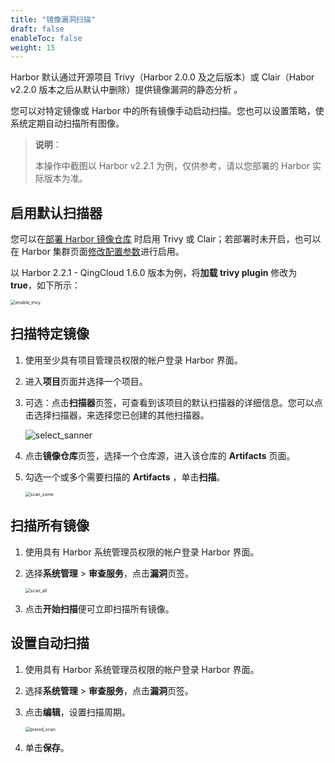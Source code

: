 ```yaml
---
title: "镜像漏洞扫描"
draft: false
enableToc: false
weight: 15
---
```


Harbor 默认通过开源项目 Trivy（Harbor 2.0.0 及之后版本）或 Clair（Habor v2.2.0 版本之后从默认中删除）提供镜像漏洞的静态分析 。

您可以对特定镜像或 Harbor 中的所有镜像手动启动扫描。您也可以设置策略，使系统定期自动扫描所有图像。

> **说明**：
>
> 本操作中截图以 Harbor v2.2.1 为例，仅供参考，请以您部署的 Harbor 实际版本为准。

## 启用默认扫描器

您可以在[部署 Harbor 镜像仓库](../../../quickstart/qs10_deploy_harbor/) 时启用 Trivy 或 Clair；若部署时未开启，也可以在 Harbor 集群页面[修改配置参数](../../../manual/man08_mdy_para/)进行启用。

以 Harbor 2.2.1 - QingCloud 1.6.0 版本为例，将**加载 trivy plugin** 修改为 **true**，如下所示：

<img src="../../../_images/man3015_enable_trivy.png" alt="enable_trivy" style="zoom:50%;" />

## 扫描特定镜像

1. 使用至少具有项目管理员权限的帐户登录 Harbor 界面。

2. 进入**项目**页面并选择一个项目。

3. 可选：点击**扫描器**页签，可查看到该项目的默认扫描器的详细信息。您可以点击选择扫描器，来选择您已创建的其他扫描器。

   ![select_sanner](../../../_images/man3015_select_sanner.png)

4. 点击**镜像仓库**页签，选择一个仓库源，进入该仓库的 **Artifacts** 页面。

5. 勾选一个或多个需要扫描的 **Artifacts** ，单击**扫描**。

   <img src="../../../_images/man3015_scan_some.png" alt="scan_some" style="zoom:50%;" />

## 扫描所有镜像

1. 使用具有 Harbor 系统管理员权限的帐户登录 Harbor 界面。

2. 选择**系统管理** > **审查服务**，点击**漏洞**页签。

   <img src="../../../_images/man3015_scan_all.png" alt="scan_all" style="zoom:50%;" />

3. 点击**开始扫描**便可立即扫描所有镜像。

## 设置自动扫描

1. 使用具有 Harbor 系统管理员权限的帐户登录 Harbor 界面。

2. 选择**系统管理** > **审查服务**，点击**漏洞**页签。

3. 点击**编辑**，设置扫描周期。

   <img src="../../../_images/man3015_preiod_scan.png" alt="preiod_scan" style="zoom:50%;" />

4. 单击**保存**。

